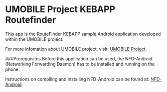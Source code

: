 UMOBILE Project KEBAPP Routefinder
==================================
This app is the RouteFinder KEBAPP sample Android application developed within the UMOBILE project.

For more infomation about UMOBILE project, visit: [UMOBILE Project](http://www.umobile-project.eu/).

###Prerequisites
Before this application can be used, the NFD-Android (Networking Forwarding Daemon) has to be
installed and running on the phone.

Instructions on compiling and installing NFD-Android can be found at:
[NFD-Android](https://github.com/srene/KEBAPP).

